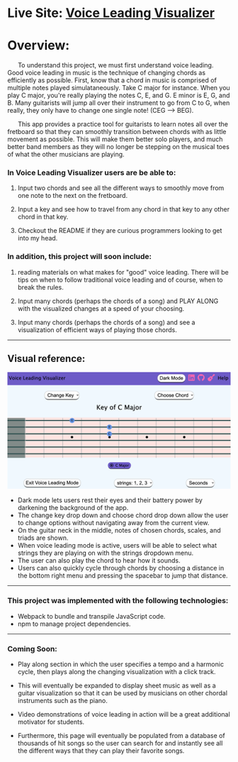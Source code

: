
# Live Site: [Voice Leading Visualizer](https://eddymarshall.github.io/Voice_Leading_Visualizer/)

# Overview: 

&nbsp;&nbsp;&nbsp;&nbsp;&nbsp;&nbsp;To understand this project, we must first understand voice leading. Good 
voice leading in music is the technique of changing chords as 
efficiently as possible. First, know that a chord in music is comprised of 
multiple notes played simulataneously. Take C major for instance. When you 
play C major, you're really playing the notes C, E, and G. E minor is E, G,
and B. Many guitarists will jump all over their instrument to go from C to G,
when really, they only have to change one single note! (CEG --> BEG). 

&nbsp;&nbsp;&nbsp;&nbsp;&nbsp;&nbsp;This app provides a practice tool for guitarists to learn notes all over 
the fretboard so that they can smoothly transition between chords with as 
little movement as possible. This will make them better solo players, and 
much better band members as they will no longer be stepping on the musical
toes of what the other musicians are playing. 




### In Voice Leading Visualizer users are be able to:
1. Input two chords and see all the different ways to smoothly move from one 
    note to the next on the fretboard.

2. Input a key and see how to travel from any chord in that key to any other 
    chord in that key.

3. Checkout the README if they are curious programmers looking to get into my head.


### In addition, this project will soon include:
1. reading materials on what makes for "good" voice leading. There will be tips on when to follow traditional voice leading and of course, when to break the rules.

2. Input many chords (perhaps the chords of a song) and PLAY ALONG with the 
    visualized changes at a speed of your choosing. 

3. Input many chords (perhaps the chords of a song) and see a visualization of 
    efficient ways of playing those chords.

__________________________________________________________________________________________
## Visual reference:
![Here is a wireframe of the main page](wireframe.png)

* Dark mode lets users rest their eyes and their battery power by darkening the background of the app.
* The change key drop down and choose chord drop down allow the user to change options without navigating away from the current view.
* On the guitar neck in the middle, notes of chosen chords, scales, and triads are shown.
* When voice leading mode is active, users will be able to select what strings they are playing on with the strings dropdown menu.
* The user can also play the chord to hear how it sounds.
* Users can also quickly cycle through chords by choosing a distance in the bottom right menu and pressing the spacebar to jump that distance.


__________________________________________________________________________________________
### This project was implemented with the following technologies:

* Webpack to bundle and transpile JavaScript code.
* npm to manage project dependencies.

___________________
### Coming Soon:

* Play along section in which the user specifies a tempo and a harmonic cycle, then plays along the changing visualization with a click track.

* This will eventually be expanded to display sheet music as well as a guitar visualization so that it can be used by musicians on other chordal instruments such as the piano.

* Video demonstrations of voice leading in action will be a great additional motivator for students.

* Furthermore, this page will eventually be populated from a database of thousands of hit songs so the user can search for and instantly see all the different ways that they can play their favorite songs.